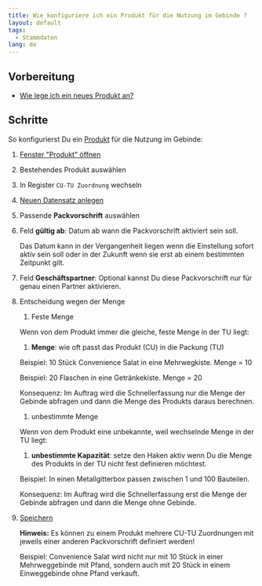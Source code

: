 ```yaml
---
title: Wie konfiguriere ich ein Produkt für die Nutzung im Gebinde ?
layout: default
tags:
  - Stammdaten
lang: de
---
```

## Vorbereitung
- [Wie lege ich ein neues Produkt an?](Wie_lege_ich_ein_neues_Produkt_an)


## Schritte

So konfigurierst Du ein [Produkt](Wie_lege_ich_ein_neues_Produkt_an) für die Nutzung im Gebinde: 
	
1. [Fenster "Produkt" öffnen](Wie_finde_und_öffne_ich_ein_Fenster)
1. Bestehendes Produkt auswählen
1. In Register `CU-TU Zuordnung` wechseln
1. [Neuen Datensatz anlegen](Wie_lege_ich_einen_neuen_datensatz_an)
1. Passende **Packvorschrift** auswählen
1. Feld **gültig ab**: Datum ab wann die Packvorschrift aktiviert sein soll. 

   Das Datum kann in der Vergangenheit liegen wenn die Einstellung sofort aktiv sein soll oder in der Zukunft wenn sie erst ab einem bestimmten Zeitpunkt gilt.

1. Feld **Geschäftspartner**: Optional kannst Du diese Packvorschrift nur für genau einen Partner aktivieren.
1. Entscheidung wegen der Menge
   1. Feste Menge

   Wenn von dem Produkt immer die gleiche, feste Menge in der TU liegt:

      1. **Menge**: wie oft passt das Produkt (CU) in die Packung (TU)

   Beispiel: 10 Stück Convenience Salat in eine Mehrwegkiste. Menge = 10
   
   Beispiel: 20 Flaschen in eine Getränkekiste. Menge = 20
   
   Konsequenz: Im Auftrag wird die Schnellerfassung nur die Menge der Gebinde abfragen und dann die Menge des Produkts daraus berechnen.

   1. unbestimmte Menge

   Wenn von dem Produkt eine unbekannte, weil wechselnde Menge in der TU liegt:

   1. **unbestimmte Kapazität**: setze den Haken aktiv wenn Du die Menge des Produkts in der TU nicht fest definieren möchtest.

   Beispiel: In einen Metallgitterbox passen zwischen 1 und 100 Bauteilen.

   Konsequenz: Im Auftrag wird die Schnellerfassung erst die Menge der Gebinde abfragen und dann die Menge ohne Gebinde.
 
1. [Speichern](Wie_lege_ich_einen_neuen_datensatz_an)

   **Hinweis:** Es können zu einem Produkt mehrere CU-TU Zuordnungen mit jeweils einer anderen Packvorschrift definiert werden!
   
   Beispiel: Convenience Salat wird nicht nur mit 10 Stück in einer Mehrweggebinde mit Pfand, sondern auch mit 20 Stück in einem Einweggebinde ohne Pfand verkauft.